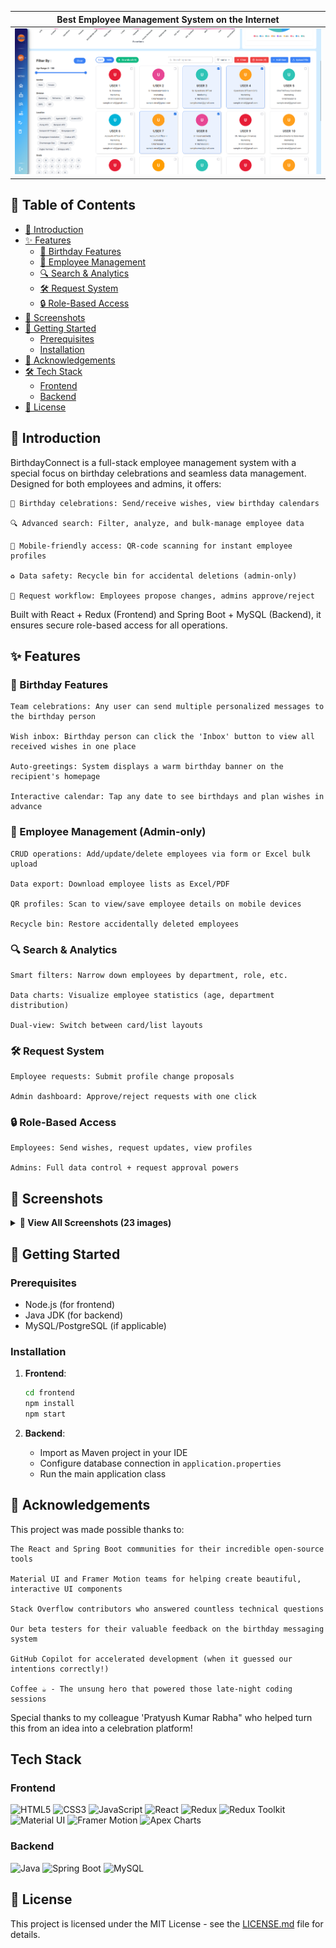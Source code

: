| Best Employee Management System on the Internet |
|---------------------------------------------|
| ![Employee Management System](screenshots/11.png) |

## 📑 Table of Contents
- [🌟 Introduction](#-introduction)
- [✨ Features](#-features)
  - [🎂 Birthday Features](#-birthday-features)
  - [👥 Employee Management](#-employee-management-admin-only)
  - [🔍 Search & Analytics](#-search--analytics)
  - [🛠️ Request System](#️-request-system)
  - [🔒 Role-Based Access](#-role-based-access)
- [📸 Screenshots](#-screenshots)
- [🚀 Getting Started](#-getting-started)
  - [Prerequisites](#prerequisites)
  - [Installation](#installation)
- [🙏 Acknowledgements](#-acknowledgements)
- [🛠️ Tech Stack](#️-tech-stack)
  - [Frontend](#frontend)
  - [Backend](#backend)
- [📄 License](#-license)

## 🌟 Introduction

BirthdayConnect is a full-stack employee management system with a special focus on birthday celebrations and seamless data management. Designed for both employees and admins, it offers:

    🎉 Birthday celebrations: Send/receive wishes, view birthday calendars

    🔍 Advanced search: Filter, analyze, and bulk-manage employee data

    📲 Mobile-friendly access: QR-code scanning for instant employee profiles

    ♻️ Data safety: Recycle bin for accidental deletions (admin-only)

    🔄 Request workflow: Employees propose changes, admins approve/reject

Built with React + Redux (Frontend) and Spring Boot + MySQL (Backend), it ensures secure role-based access for all operations.

## ✨ Features

### 🎂 Birthday Features

    Team celebrations: Any user can send multiple personalized messages to the birthday person

    Wish inbox: Birthday person can click the 'Inbox' button to view all received wishes in one place

    Auto-greetings: System displays a warm birthday banner on the recipient's homepage

    Interactive calendar: Tap any date to see birthdays and plan wishes in advance

### 👥 Employee Management (Admin-only)

    CRUD operations: Add/update/delete employees via form or Excel bulk upload

    Data export: Download employee lists as Excel/PDF

    QR profiles: Scan to view/save employee details on mobile devices

    Recycle bin: Restore accidentally deleted employees

### 🔍 Search & Analytics

    Smart filters: Narrow down employees by department, role, etc.

    Data charts: Visualize employee statistics (age, department distribution)

    Dual-view: Switch between card/list layouts

### 🛠️ Request System

    Employee requests: Submit profile change proposals

    Admin dashboard: Approve/reject requests with one click

### 🔒 Role-Based Access

    Employees: Send wishes, request updates, view profiles

    Admins: Full data control + request approval powers

## 📸 Screenshots

<details>
<summary><b>🔽 View All Screenshots (23 images)</b></summary>

### 🔐 Login

| Login Page | OTP Verification |
|------------|------------------|
| ![Login Page](screenshots/02-a.png) | ![OTP Verification](screenshots/02-b.png) |

### 🏠 Home Page

| Welcome Screen | Birthday List |
|----------------|---------------|
| ![Welcome](screenshots/03.png) | ![Birthday List](screenshots/04.png) |

| Birthday Send Wish Portal | Birthday Wish Card |
|---------------------------|--------------------|
| ![Wish Portal](screenshots/05.png) | ![Wish Card](screenshots/06.png) |

| Birthday Wish Inbox | Change Password |
|---------------------|-----------------|
| ![Wish Inbox](screenshots/07.png) | ![Password Change](screenshots/08.png) |

### 🎂 Birthday Page

| Overall Look |
|------------|
| ![Birthday Calendar](screenshots/09.png) |

### 🔍 Search Page

| Overall Look |
|--------------|
| ![Search Overview](screenshots/10.png) |

| Cards View | List View |
|------------|-----------|
| ![Cards View](screenshots/11.png) | ![List View](screenshots/12.png) |

| Download Option | Add Employee Form |
|-----------------|-------------------|
| ![Download](screenshots/13.png) | ![Add Form](screenshots/14.png) |

| Bulk Upload | User Details Cards |
|-------------|--------------------|
| ![Bulk Upload](screenshots/15.png) | ![Details Cards](screenshots/16.png) |

| Expanded Cards | QR Code Mobile View |
|----------------|---------------------|
| ![Expanded View](screenshots/17.png) | ![QR Code](screenshots/18.png) |

### 📞 Intercom Page

| Overall Look |
|--------------|
| ![Intercom Overview](screenshots/19.png) |

### 📋 Request Page

| Overall Look |
|--------------|
| ![Requests](screenshots/20.png) |

| Comparison Card | Accept / Reject |
|-----------------|-----------------|
| ![Comparison](screenshots/21.png) | ![Reject Request](screenshots/22.png) |

### ♻️ Recycle Page

| Overall Look |
|--------------|
| ![Recycle](screenshots/23.png) |

</details>


## 🚀 Getting Started

### Prerequisites
- Node.js (for frontend)
- Java JDK (for backend)
- MySQL/PostgreSQL (if applicable)

### Installation
1. **Frontend**:
   ```bash
   cd frontend
   npm install
   npm start
   ```

2. **Backend**:
   - Import as Maven project in your IDE
   - Configure database connection in `application.properties`
   - Run the main application class

## 🙏 Acknowledgements

This project was made possible thanks to:

    The React and Spring Boot communities for their incredible open-source tools

    Material UI and Framer Motion teams for helping create beautiful, interactive UI components

    Stack Overflow contributors who answered countless technical questions

    Our beta testers for their valuable feedback on the birthday messaging system

    GitHub Copilot for accelerated development (when it guessed our intentions correctly!)

    Coffee ☕ - The unsung hero that powered those late-night coding sessions

Special thanks to my colleague 'Pratyush Kumar Rabha" who helped turn this from an idea into a celebration platform!

## Tech Stack

### Frontend
![HTML5](https://img.shields.io/badge/HTML5-E34F26?style=for-the-badge&logo=html5&logoColor=white)
![CSS3](https://img.shields.io/badge/CSS3-1572B6?style=for-the-badge&logo=css3&logoColor=white)
![JavaScript](https://img.shields.io/badge/JavaScript-F7DF1E?style=for-the-badge&logo=javascript&logoColor=black)
![React](https://img.shields.io/badge/React-20232A?style=for-the-badge&logo=react&logoColor=61DAFB)
![Redux](https://img.shields.io/badge/Redux-764ABC?style=for-the-badge&logo=redux&logoColor=white)
![Redux Toolkit](https://img.shields.io/badge/Redux_Toolkit-764ABC?style=for-the-badge&logo=redux&logoColor=white)
![Material UI](https://img.shields.io/badge/Material_UI-0081CB?style=for-the-badge&logo=mui&logoColor=white)
![Framer Motion](https://img.shields.io/badge/Framer_Motion-0055FF?style=for-the-badge&logo=framer&logoColor=white)
![Apex Charts](https://img.shields.io/badge/Apex_Charts-FF4560?style=for-the-badge&logo=apexcharts&logoColor=white)

### Backend
![Java](https://img.shields.io/badge/Java-ED8B00?style=for-the-badge&logo=openjdk&logoColor=white)
![Spring Boot](https://img.shields.io/badge/Spring_Boot-6DB33F?style=for-the-badge&logo=spring-boot&logoColor=white)
![MySQL](https://img.shields.io/badge/MySQL-4479A1?style=for-the-badge&logo=mysql&logoColor=white)

## 📄 License
This project is licensed under the MIT License - see the [LICENSE.md](LICENSE.md) file for details.